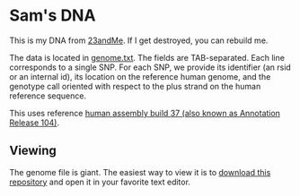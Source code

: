 # Sam's DNA

This is my DNA from [23andMe](http://23andme.com). If I get destroyed, you can rebuild me.

The data is located in [genome.txt](genome.txt). The fields are TAB-separated. Each line corresponds to a single SNP.  For each SNP, we provide its identifier (an rsid or an internal id), its location on the reference human genome, and the genotype call oriented with respect to the plus strand on the human reference sequence.

This uses reference [human assembly build 37 (also known as Annotation Release 104)](http://www.ncbi.nlm.nih.gov/mapview/map_search.cgi?taxid=9606).

## Viewing

The genome file is giant. The easiest way to view it is to [download this repository](https://github.com/soffes/dna/archive/master.zip) and open it in your favorite text editor.
